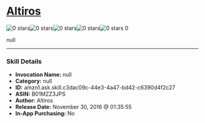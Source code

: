 # [Altiros](http://alexa.amazon.com/#skills/amzn1.ask.skill.c3dac09c-44e3-4a47-bd42-c6390d4f2c27)
![0 stars](../../images/ic_star_border_black_18dp_1x.png)![0 stars](../../images/ic_star_border_black_18dp_1x.png)![0 stars](../../images/ic_star_border_black_18dp_1x.png)![0 stars](../../images/ic_star_border_black_18dp_1x.png)![0 stars](../../images/ic_star_border_black_18dp_1x.png) 0

null

***

### Skill Details

* **Invocation Name:** null
* **Category:** null
* **ID:** amzn1.ask.skill.c3dac09c-44e3-4a47-bd42-c6390d4f2c27
* **ASIN:** B01MZZ3JPS
* **Author:** Altiros
* **Release Date:** November 30, 2016 @ 01:35:55
* **In-App Purchasing:** No
